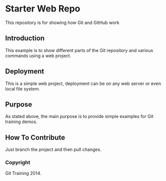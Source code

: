 # Starter Web Repo

This repository is for showing how Git and GitHub work

## Introduction

This example is to show different parts of the Git repository and various commands using a web project.

## Deployment

This is a simple web project, deployment can be on any web server or even local file system.

## Purpose

As stated above, the main purpose is to provide simple examples for Git training demos.

## How To Contribute

Just branch the project and then pull changes.

### Copyright

Git Training 2014.